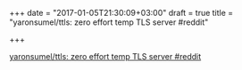+++
date = "2017-01-05T21:30:09+03:00"
draft = true
title = "yaronsumel/ttls: zero effort temp TLS server  #reddit"

+++

<p><a href="https://t.co/Jp3C5rILjb">yaronsumel/ttls: zero effort temp TLS server  #reddit</a></p>
